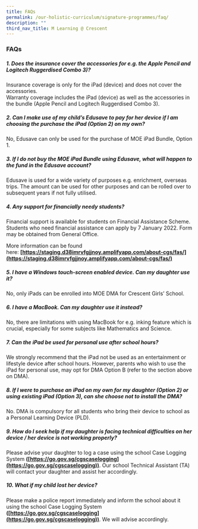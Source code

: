 ```yaml
---
title: FAQs
permalink: /our-holistic-curriculum/signature-programmes/faq/
description: ""
third_nav_title: M Learning @ Crescent
---
```

### **FAQs**
##### **1\. Does the insurance cover the accessories for e.g. the Apple Pencil and Logitech Ruggerdised Combo 3)?**
Insurance coverage is only for the iPad (device) and does not cover the accessories.<br>
Warranty coverage includes the iPad (device) as well as the accessories in the bundle (Apple Pencil and Logitech Ruggerdised Combo 3).

##### **2\. Can I make use of my child’s Edusave to pay for her device if I am choosing the purchase the iPad (Option 2) on my own?**
No, Edusave can only be used for the purchase of MOE iPad Bundle, Option 1.

##### **3\. If I do not buy the MOE iPad Bundle using Edusave, what will happen to the fund in the Edusave account?**
Edusave is used for a wide variety of purposes e.g. enrichment, overseas trips. The amount can be used for other purposes and can be rolled over to subsequent years if not fully utilised.

##### **4\. Any support for financially needy students?**
Financial support is available for students on Financial Assistance Scheme. Students who need financial assistance can apply by 7 January 2022. Form may be obtained from General Office.

More information can be found here: **[https://staging.d38imrvfgjjnoy.amplifyapp.com/about-cgs/fas/](https://staging.d38imrvfgjjnoy.amplifyapp.com/about-cgs/fas/)**

##### **5\. I have a Windows touch-screen enabled device. Can my daughter use it?**
No, only iPads can be enrolled into MOE DMA for Crescent Girls’ School.

##### **6\. I have a MacBook. Can my daughter use it instead?**
No, there are limitations with using MacBook for e.g. inking feature which is crucial, especially for some subjects like Mathematics and Science.

##### **7\. Can the iPad be used for personal use after school hours?**
We strongly recommend that the iPad not be used as an entertainment or lifestyle device after school hours. However, parents who wish to use the iPad for personal use, may opt for DMA Option B (refer to the section above on DMA).

##### **8\. If I were to purchase an iPad on my own for my daughter (Option 2) or using existing iPad (Option 3), can she choose not to install the DMA?**
No. DMA is compulsory for all students who bring their device to school as a Personal Learning Device (PLD).

##### **9\. How do I seek help if my daughter is facing technical difficulties on her device / her device is not working properly?**
Please advise your daughter to log a case using the school Case Logging System **([https://go.gov.sg/cgscaselogging](https://go.gov.sg/cgscaselogging))**. Our school Technical Assistant (TA) will contact your daughter and assist her accordingly.

##### **10\. What if my child lost her device?**
Please make a police report immediately and inform the school about it using the school Case Logging System **([https://go.gov.sg/cgscaselogging](https://go.gov.sg/cgscaselogging))**. We will advise accordingly.